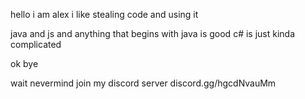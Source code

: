hello
i am alex
i like stealing code and using it

java and js and anything that begins with java is good
c# is just kinda complicated

ok bye

wait nevermind join my discord server
discord.gg/hgcdNvauMm
